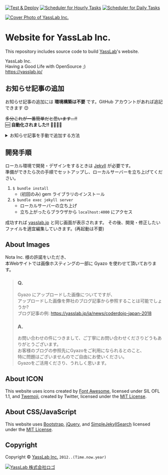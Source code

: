 [![Test & Deploy](https://github.com/yasslab/yasslab.jp/actions/workflows/ci.yml/badge.svg)](https://github.com/yasslab/yasslab.jp/actions/workflows/ci.yml) [![Scheduler for Hourly Tasks](https://github.com/yasslab/yasslab.jp/actions/workflows/scheduler_hourly.yml/badge.svg)](https://github.com/yasslab/yasslab.jp/actions/workflows/scheduler_hourly.yml) [![Scheduler for Daily Tasks](https://github.com/yasslab/yasslab.jp/actions/workflows/scheduler_daily.yml/badge.svg)](https://github.com/yasslab/yasslab.jp/actions/workflows/scheduler_daily.yml)

[![Cover Photo of YassLab Inc.](https://yasslab.jp/img/cover-photo_ss_v2.png)](https://yasslab.jp/ja/)

# Website for YassLab Inc.

This repository includes source code to build [YassLab](https://yasslab.jp/)'s website.

YassLab Inc.   
Having a Good Life with OpenSource ;)     
https://yasslab.jp/

## お知らせ記事の追加

お知らせ記事の追加には **環境構築は不要** です。GitHub アカウントがあれば追記できます :blush:

~~多分これが一番簡単だと思います...!!~~   
:new: **自動化されました!!** :wrench::robot::dash::sparkles:

<details><summary>お知らせ記事を手動で追加する方法</summary>

1. ブラウザ上で [_data/news.yml](https://github.com/yasslab/yasslab.jp/blob/main/_data/news.yml) を開く
2. 画面右にある ✎ アイコン (Fork this project and edit this file) をクリックする
3. お知らせ情報を追記する
   - `title:` リンク先の記事のタイトル
   - `date:` リンク先の記事の公開日
   - `url:` リンク先の記事のURL
4. 修正内容にタイトルと説明文を付け、Propose file change をクリックする
5. 修正内容を確認し、問題なければ Create pull request をクリックする

以上で完了です。追記されたお知らせは他のメンバーによって再確認され、問題なければ提案された内容が反映されます。もし問題があっても他のメンバーが気付いて修正することもできるので、まずはお気軽に提案してみてください ;)

</details>


## 開発手順
ローカル環境で開発・デザインをするときは [Jekyll](https://jekyllrb.com) が必要です。   
準備ができたら次の手順でセットアップし、ローカルサーバーを立ち上げてください。

1. `$ bundle install`
    - (初回のみ) gem ライブラリのインストール
2. `$ bundle exec jekyll server`
    - ローカルサーバーの立ち上げ
    - 立ち上がったらブラウザから `localhost:4000` にアクセス

成功すれば [yasslab.jp](https://yasslab.jp/) と同じ画面が表示されます。
その後、開発・修正したいファイルを適宜編集していきます。(再起動は不要)

<!--
NOTE: フロントエンドに npm を導入したいときは下記PRを参考にしてください。
      https://github.com/yasslab/yasslab.jp/pull/609
-->

## About Images
Nota Inc. 様の許諾をいただき、  
本Webサイトでは画像ホスティングの一部に Gyazo を使わせて頂いております。

> ### Q.
> Gyazo にアップロードした画像についてですが、   
> アップロードした画像を弊社のブログ記事から参照することは可能でしょうか?   
> ブログ記事の例: https://yasslab.jp/ja/news/coderdojo-japan-2018
>
> ### A.
> お問い合わせの件につきまして、ご丁寧にお問い合わせくださりどうもありがとうございます。   
> お客様のブログの参照先にGyazoをご利用になられるとのこと、     
> 特に問題はございませんのでご自由にお使いください。     
> Gyazoをご活用くださり、うれしく思います。


## About ICON

This website uses icons created by [Font Awesome](http://fontawesome.io/), licensed under SIL OFL 1.1, and [Twemoji](https://github.com/twitter/twemoji), created by Twitter, licensed under the [MIT License](http://opensource.org/licenses/MIT).


## About CSS/JavaScript

This website uses [Bootstrap](https://getbootstrap.jp/), [jQuery](https://jquery.org/license/), and [SimpleJekyllSearch](https://github.com/christian-fei/Simple-Jekyll-Search) licensed under the [MIT License](http://opensource.org/licenses/MIT).


## Copyright

Copyright &copy; [YassLab Inc.](https://yasslab.jp) `2012..(Time.now.year)`

[![YassLab 株式会社ロゴ](https://yasslab.jp/img/logos/800x200.png?cache=clear)](https://yasslab.jp/)
